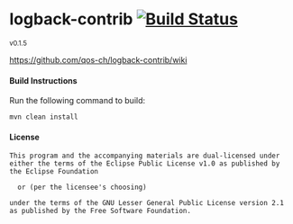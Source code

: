 # logback-contrib [![Build Status](https://travis-ci.org/qos-ch/logback-contrib.svg?branch=master)](https://travis-ci.org/qos-ch/logback-contrib)
<sup>v0.1.5</sup>

https://github.com/qos-ch/logback-contrib/wiki

#### Build Instructions
Run the following command to build:

```
mvn clean install
```

#### License
```
This program and the accompanying materials are dual-licensed under
either the terms of the Eclipse Public License v1.0 as published by
the Eclipse Foundation

  or (per the licensee's choosing)

under the terms of the GNU Lesser General Public License version 2.1
as published by the Free Software Foundation.
```
